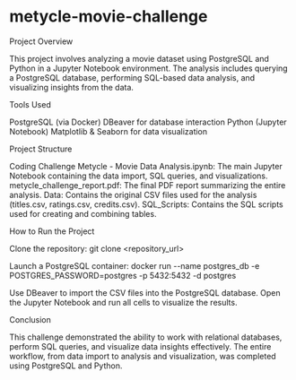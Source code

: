 # metycle-movie-challenge

Project Overview

This project involves analyzing a movie dataset using PostgreSQL and Python in a Jupyter Notebook environment. The analysis includes querying a PostgreSQL database, performing SQL-based data analysis, and visualizing insights from the data.


Tools Used

PostgreSQL (via Docker)
DBeaver for database interaction
Python (Jupyter Notebook)
Matplotlib & Seaborn for data visualization


Project Structure

Coding Challenge Metycle - Movie Data Analysis.ipynb: The main Jupyter Notebook containing the data import, SQL queries, and visualizations.
metycle_challenge_report.pdf: The final PDF report summarizing the entire analysis.
Data: Contains the original CSV files used for the analysis (titles.csv, ratings.csv, credits.csv).
SQL_Scripts: Contains the SQL scripts used for creating and combining tables.


How to Run the Project

Clone the repository:
git clone <repository_url>

Launch a PostgreSQL container:
docker run --name postgres_db -e POSTGRES_PASSWORD=postgres -p 5432:5432 -d postgres

Use DBeaver to import the CSV files into the PostgreSQL database.
Open the Jupyter Notebook and run all cells to visualize the results.


Conclusion

This challenge demonstrated the ability to work with relational databases, perform SQL queries, and visualize data insights effectively. The entire workflow, from data import to analysis and visualization, was completed using PostgreSQL and Python.
